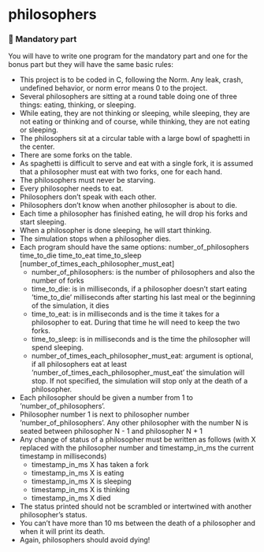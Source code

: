 # philosophers
### 🚩 Mandatory part

You will have to write one program for the mandatory part and one for the bonus part
but they will have the same basic rules:

- This project is to be coded in C, following the Norm. Any leak, crash, undefined
  behavior, or norm error means 0 to the project.
- Several philosophers are sitting at a round table doing one of three things: eating,
  thinking, or sleeping.
- While eating, they are not thinking or sleeping, while sleeping, they are not eating
  or thinking and of course, while thinking, they are not eating or sleeping.
- The philosophers sit at a circular table with a large bowl of spaghetti in the center.
- There are some forks on the table.
- As spaghetti is difficult to serve and eat with a single fork, it is assumed that a
  philosopher must eat with two forks, one for each hand.
- The philosophers must never be starving.
- Every philosopher needs to eat.
- Philosophers don’t speak with each other.
- Philosophers don’t know when another philosopher is about to die.
- Each time a philosopher has finished eating, he will drop his forks and start sleeping.
- When a philosopher is done sleeping, he will start thinking.
- The simulation stops when a philosopher dies.
- Each program should have the same options: number_of_philosophers time_to_die
  time_to_eat time_to_sleep [number_of_times_each_philosopher_must_eat]
  - number_of_philosophers: is the number of philosophers and also the number
    of forks
  - time_to_die: is in milliseconds, if a philosopher doesn’t start eating ’time_to_die’
    milliseconds after starting his last meal or the beginning of the simulation, it
    dies
  - time_to_eat: is in milliseconds and is the time it takes for a philosopher to
    eat. During that time he will need to keep the two forks.
  - time_to_sleep: is in milliseconds and is the time the philosopher will spend
    sleeping.
  - number_of_times_each_philosopher_must_eat: argument is optional, if all
    philosophers eat at least ’number_of_times_each_philosopher_must_eat’ the
    simulation will stop. If not specified, the simulation will stop only at the death
    of a philosopher.
- Each philosopher should be given a number from 1 to ’number_of_philosophers’.
- Philosopher number 1 is next to philosopher number ’number_of_philosophers’.
  Any other philosopher with the number N is seated between philosopher N - 1 and
  philosopher N + 1
- Any change of status of a philosopher must be written as follows (with X replaced
  with the philosopher number and timestamp_in_ms the current timestamp in milliseconds)
  - timestamp_in_ms X has taken a fork
  - timestamp_in_ms X is eating
  - timestamp_in_ms X is sleeping
  - timestamp_in_ms X is thinking
  - timestamp_in_ms X died
- The status printed should not be scrambled or intertwined with another philosopher’s status.
- You can’t have more than 10 ms between the death of a philosopher and when it will print its death.
- Again, philosophers should avoid dying!
